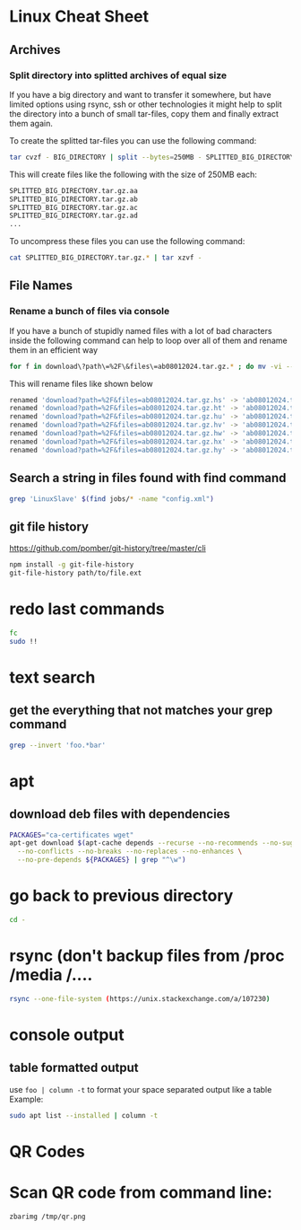 # Linux Cheat Sheet

## Archives

### Split directory into splitted archives of equal size
If you have a big directory and want to transfer it somewhere, but have limited options using rsync, ssh or other technologies it might help to split the directory into a bunch of small tar-files, copy them and finally extract them again.

To create the splitted tar-files you can use the following command:
```bash
tar cvzf - BIG_DIRECTORY | split --bytes=250MB - SPLITTED_BIG_DIRECTORY.tar.gz.
```

This will create files like the following with the size of 250MB each:
```bash
SPLITTED_BIG_DIRECTORY.tar.gz.aa
SPLITTED_BIG_DIRECTORY.tar.gz.ab
SPLITTED_BIG_DIRECTORY.tar.gz.ac
SPLITTED_BIG_DIRECTORY.tar.gz.ad
...
```

To uncompress these files you can use the following command:
```bash
cat SPLITTED_BIG_DIRECTORY.tar.gz.* | tar xzvf -
```

## File Names
### Rename a bunch of files via console
If you have a bunch of stupidly named files with a lot of bad characters inside the following command can help to loop over all of them and rename them in an efficient way
```bash
for f in download\?path\=%2F\&files\=ab08012024.tar.gz.* ; do mv -vi -- "$f" "${f//download?path=%2F&files=/}"; done
```

This will rename files like shown below
```bash
renamed 'download?path=%2F&files=ab08012024.tar.gz.hs' -> 'ab08012024.tar.gz.hs'
renamed 'download?path=%2F&files=ab08012024.tar.gz.ht' -> 'ab08012024.tar.gz.ht'
renamed 'download?path=%2F&files=ab08012024.tar.gz.hu' -> 'ab08012024.tar.gz.hu'
renamed 'download?path=%2F&files=ab08012024.tar.gz.hv' -> 'ab08012024.tar.gz.hv'
renamed 'download?path=%2F&files=ab08012024.tar.gz.hw' -> 'ab08012024.tar.gz.hw'
renamed 'download?path=%2F&files=ab08012024.tar.gz.hx' -> 'ab08012024.tar.gz.hx'
renamed 'download?path=%2F&files=ab08012024.tar.gz.hy' -> 'ab08012024.tar.gz.hy'
```


## Search a string in files found with find command
```bash
grep 'LinuxSlave' $(find jobs/* -name "config.xml")
```

## git file history
https://github.com/pomber/git-history/tree/master/cli
```bash
npm install -g git-file-history
git-file-history path/to/file.ext
```

# redo last commands
```bash
fc
sudo !!
```

# text search
## get the everything that not matches your grep command
```bash
grep --invert 'foo.*bar'
```

# apt

## download deb files with dependencies
```bash
PACKAGES="ca-certificates wget"
apt-get download $(apt-cache depends --recurse --no-recommends --no-suggests \
  --no-conflicts --no-breaks --no-replaces --no-enhances \
  --no-pre-depends ${PACKAGES} | grep "^\w")
```

# go back to previous directory
```bash
cd -
```

# rsync (don't backup files from /proc /media /....
```bash
rsync --one-file-system (https://unix.stackexchange.com/a/107230)
```

# console output
## table formatted output
use `foo | column -t` to format your space separated output like a table
Example:
```bash
sudo apt list --installed | column -t
```

# QR Codes
# Scan QR code from command line:
```bash
zbarimg /tmp/qr.png
```
